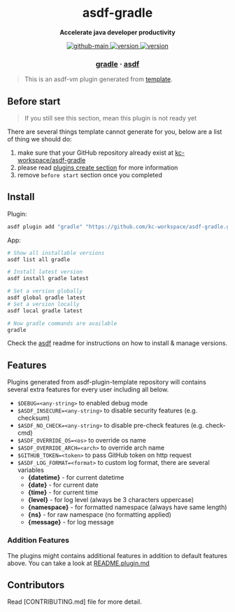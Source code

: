 <h1 align="center">
  asdf-gradle
</h1>

<!-- Description section -->
<p align="center">
  <strong>Accelerate java developer productivity</strong>
</p>

<!-- Badges section -->
<p align="center">
  <a href="https://github.com/kc-workspace/asdf-gradle/actions/workflows/main.yml">
    <img
      alt="github-main"
      src="https://img.shields.io/github/actions/workflow/status/kc-workspace/asdf-gradle/main.yml?style=flat-square&logo=github">
  </a>
  <a href="https://github.com/kc-workspace/asdf-gradle/releases">
    <img
      alt="version"
      src="https://img.shields.io/github/v/release/kc-workspace/asdf-gradle?style=flat-square&logo=github">
  </a>
  <a href="https://github.com/kc-workspace/asdf-gradle/commits/main">
    <img
      alt="version"
      src="https://img.shields.io/github/last-commit/kc-workspace/asdf-gradle/main?style=flat-square&logo=github">
  </a>
</p>

<!-- Links section -->
<h3 align="center">
  <a href="https://gradle.org/">gradle</a>
  <span> · </span>
  <a href="https://asdf-vm.com">asdf</a>
</h3>

> This is an asdf-vm plugin generated from [template][template-gh].

## Before start

> If you still see this section, mean this plugin is not ready yet

There are several things template cannot generate for you,
below are a list of thing we should do:

1. make sure that your GitHub repository already exist at [kc-workspace/asdf-gradle][plugin-gh]
2. please read [plugins create section][asdf-create-plugin] for more information
3. remove `before start` section once you completed

## Install

Plugin:

```sh
asdf plugin add "gradle" "https://github.com/kc-workspace/asdf-gradle.git"
```

App:

```sh
# Show all installable versions
asdf list all gradle

# Install latest version
asdf install gradle latest

# Set a version globally
asdf global gradle latest
# Set a version locally
asdf local gradle latest

# Now gradle commands are available
gradle
```

Check the [asdf][asdf-link] readme for instructions on
how to install & manage versions.

## Features

Plugins generated from asdf-plugin-template repository will
contains several extra features for every user including all below.

- `$DEBUG=<any-string>` to enabled debug mode
- `$ASDF_INSECURE=<any-string>` to disable security features (e.g. checksum)
- `$ASDF_NO_CHECK=<any-string>` to disable pre-check features (e.g. check-cmd)
- `$ASDF_OVERRIDE_OS=<os>` to override os name
- `$ASDF_OVERRIDE_ARCH=<arch>` to override arch name
- `$GITHUB_TOKEN=<token>` to pass GitHub token on http request
- `$ASDF_LOG_FORMAT=<format>` to custom log format, there are several variables
  - **{datetime}** - for current datetime
  - **{date}** - for current date
  - **{time}** - for current time
  - **{level}** - for log level (always be 3 characters uppercase)
  - **{namespace}** - for formatted namespace (always have same length)
  - **{ns}** - for raw namespace (no formatting applied)
  - **{message}** - for log message

### Addition Features

The plugins might contains additional features
in addition to default features above.
You can take a look at [README.plugin.md][app-readme]

## Contributors

Read [CONTRIBUTING.md] file for more detail.

<!-- LINKS SECTION -->

[app-readme]: ./README.plugin.md
[plugin-gh]: https://github.com/kc-workspace/asdf-gradle
[template-gh]: https://github.com/kc-workspace/asdf-plugin-template
[asdf-link]: https://github.com/asdf-vm/asdf
[asdf-create-plugin]: https://asdf-vm.com/plugins/create.html
